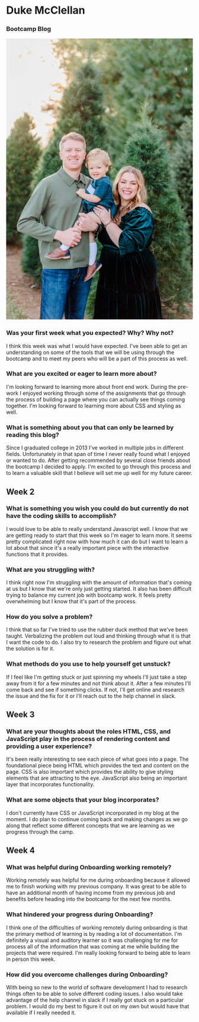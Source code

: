 # Duke McClellan
### Bootcamp Blog
![Family Photo](blog%20photo.jpeg)

### Was your first week what you expected? Why? Why not?

<p>I think this week was what I would have expected.  I've been able to get an understanding on some of the tools that we will be using through the bootcamp and to meet my peers who will be a part of this process as well.</p>

### What are you excited or eager to learn more about?

<p>I'm looking forward to learning more about front end work.  During the pre-work I enjoyed working through some of the assignments that go through the process of building a page where you can actually see things coming together. I'm looking forward to learning more about CSS and styling as well.</p>

### What is something about you that can only be learned by reading this blog?

<p>Since I graduated college in 2013 I've worked in multiple jobs in different fields.  Unfortunately in that span of time I never really found what I enjoyed or wanted to do. After getting recommended by several close friends about the bootcamp I decided to apply.  I'm excited to go through this process and to learn a valuable skill that I believe will set me up well for my future career.</p>





## Week 2

### What is something you wish you could do but currently do not have the coding skills to accomplish?

I would love to be able to really understand Javascript well.  I know that we are getting ready to start that this week so I'm eager to learn more.  It seems pretty complicated right now with how much it can do but I want to learn a lot about that since it's a really important piece with the interactive functions that it provides. 


### What are you struggling with?

I think right now I'm struggling with the amount of information that's coming at us but I know that we're only just getting started.  It also has been difficult trying to balance my current job with bootcamp work.  It feels pretty overwhelming but I know that it's part of the process.  


### How do you solve a problem? 

I think that so far I've tried to use the rubber duck method that we've been taught.  Verbalizing the problem out loud and thinking through what it is that I want the code to do.  I also try to research the problem and figure out what the solution is for it.  


### What methods do you use to help yourself get unstuck?

If I feel like I'm getting stuck or just spinning my wheels I'll just take a step away from it for a few minutes and not think about it.  After a few minutes I'll come back and see if something clicks.  If not, I'll get online and research the issue and the fix for it or I'll reach out to the help channel in slack. 


## Week 3 

### What are your thoughts about the roles HTML, CSS, and JavaScript play in the process of rendering content and providing a user experience?

It's been really interesting to see each piece of what goes into a page.  The foundational piece being HTML which provides the text and content on the page.  CSS is also important which provides the ability to give styling elements that are attracting to the eye.  JavaScript also being an important layer that incorporates functionality.  


### What are some objects that your blog incorporates?

I don't currently have CSS or JavaScript incorporated in my blog at the moment.  I do plan to continue coming back and making changes as we go along that reflect some different concepts that we are learning as we progress through the camp. 


## Week 4

### What was helpful during Onboarding working remotely?

Working remotely was helpful for me during onboarding because it allowed me to finish working with my previous company.  It was great to be able to have an additional month of having income from my previous job and benefits before heading into the bootcamp for the next few months.  


### What hindered your progress during Onboarding?

I think one of the difficulties of working remotely during onboarding is that the primary method of learning is by reading a lot of documentation.  I'm definitely a visual and auditory learner so it was challenging for me for process all of the information that was coming at me while building the projects that were required.  I'm really looking forward to being able to learn in person this week.

### How did you overcome challenges during Onboarding?

With being so new to the world of software development I had to research things often to be able to solve different coding issues.  I also would take advantage of the help channel in slack if I really got stuck on a particular problem.  I would do my best to figure it out on my own but would have that available if I really needed it.  






